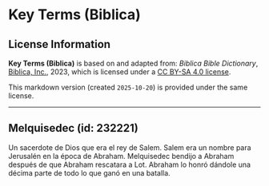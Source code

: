 # Key Terms (Biblica)

## License Information

**Key Terms (Biblica)** is based on and adapted from: _Biblica Bible Dictionary_, [Biblica, Inc.](https://www.biblica.com/), 2023, which is licensed under a [CC BY-SA 4.0 license](https://creativecommons.org/licenses/by-sa/4.0/legalcode.en).

This markdown version (created `2025-10-20`) is provided under the same license.



--------------------------------

## Melquisedec (id: 232221)

Un sacerdote de Dios que era el rey de Salem. Salem era un nombre para Jerusalén en la época de Abraham. Melquisedec bendijo a Abraham después de que Abraham rescatara a Lot. Abraham lo honró dándole una décima parte de todo lo que ganó en una batalla.


